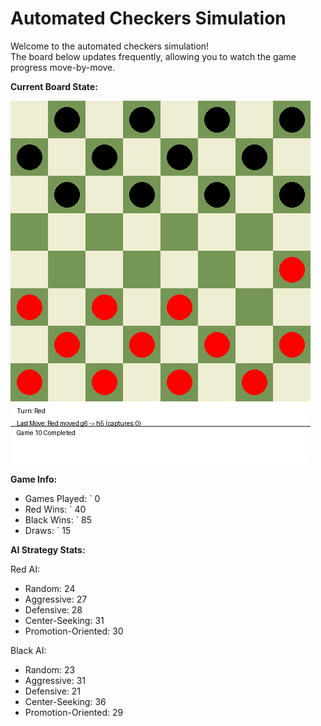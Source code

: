 # Automated Checkers Simulation

Welcome to the automated checkers simulation!  
The board below updates frequently, allowing you to watch the game progress move-by-move.

**Current Board State:**  
<!-- START_GIF -->
![Checkers Game](./checkers_game.gif)
<!-- END_GIF -->

**Game Info:**  
- Games Played: `<!-- GAMES_PLAYED --> 0
- Red Wins: `<!-- RED_WINS --> 40
- Black Wins: `<!-- BLACK_WINS --> 85
- Draws: `<!-- DRAWS --> 15

<!-- AI_STATS -->
**AI Strategy Stats:**

Red AI:
- Random: 24
- Aggressive: 27
- Defensive: 28
- Center-Seeking: 31
- Promotion-Oriented: 30

Black AI:
- Random: 23
- Aggressive: 31
- Defensive: 21
- Center-Seeking: 36
- Promotion-Oriented: 29
